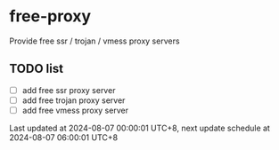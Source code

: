 
# free-proxy
Provide free ssr / trojan / vmess proxy servers


## TODO list
- [ ] add free ssr proxy server
- [ ] add free trojan proxy server
- [ ] add free vmess proxy server

Last updated at 2024-08-07 00:00:01 UTC+8, next update schedule at 2024-08-07 06:00:01 UTC+8

